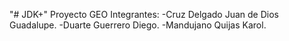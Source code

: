"# JDK+"
Proyecto GEO
Integrantes:
-Cruz Delgado Juan de Dios Guadalupe. 
-Duarte Guerrero Diego.
-Mandujano Quijas Karol. 

